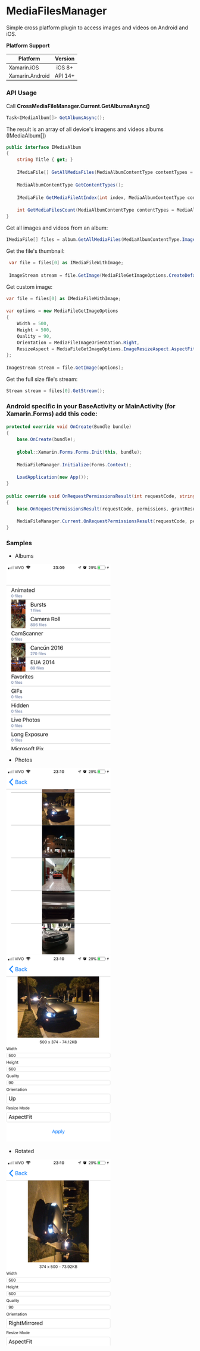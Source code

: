 # MediaFilesManager

Simple cross platform plugin to access images and videos on Android and iOS.

**Platform Support**

|Platform|Version|
| ------------------- | :-----------: |
|Xamarin.iOS|iOS 8+|
|Xamarin.Android|API 14+|

### API Usage

Call **CrossMediaFileManager.Current.GetAlbumsAsync()**
```csharp
Task<IMediaAlbum[]> GetAlbumsAsync();
```

The result is an array of all device's imagens and videos albums (IMediaAlbum[])

```csharp
public interface IMediaAlbum
{
    string Title { get; }

    IMediaFile[] GetAllMediaFiles(MediaAlbumContentType contentTypes = MediaAlbumContentType.All);
    
    MediaAlbumContentType GetContentTypes();
    
    IMediaFile GetMediaFileAtIndex(int index, MediaAlbumContentType contentTypes = MediaAlbumContentType.All);
    
    int GetMediaFilesCount(MediaAlbumContentType contentTypes = MediaAlbumContentType.All);
}
```

Get all images and videos from an album:
```csharp
IMediaFile[] files = album.GetAllMediaFiles(MediaAlbumContentType.Images | MediaAlbumContentType.Videos);
```

Get the file's thumbnail:
```csharp
 var file = files[0] as IMediaFileWithImage;

 ImageStream stream = file.GetImage(MediaFileGetImageOptions.CreateDefaultThumb());
```

Get custom image:
```csharp
var file = files[0] as IMediaFileWithImage;

var options = new MediaFileGetImageOptions
{
    Width = 500,
    Height = 500,
    Quality = 90,
    Orientation = MediaFileImageOrientation.Right,                          // Rotate image to right
    ResizeAspect = MediaFileGetImageOptions.ImageResizeAspect.AspectFit     
};

ImageStream stream = file.GetImage(options);
```

Get the full size file's stream:
```csharp
Stream stream = files[0].GetStream();
```

### Android specific in your BaseActivity or MainActivity (for Xamarin.Forms) add this code:
```csharp
protected override void OnCreate(Bundle bundle)
{
    base.OnCreate(bundle);

    global::Xamarin.Forms.Forms.Init(this, bundle);

    MediaFileManager.Initialize(Forms.Context);

    LoadApplication(new App());
}

public override void OnRequestPermissionsResult(int requestCode, string[] permissions, [GeneratedEnum] Permission[] grantResults)
{
    base.OnRequestPermissionsResult(requestCode, permissions, grantResults);

    MediaFileManager.Current.OnRequestPermissionsResult(requestCode, permissions, grantResults);
}
```
### Samples
- Albums
<img src="https://raw.githubusercontent.com/FelipeNicoletto/MediaFilesManager/master/Images/image_1.png" width="280" />

- Photos
<img src="https://raw.githubusercontent.com/FelipeNicoletto/MediaFilesManager/master/Images/image_2.png" width="280" />

<img src="https://raw.githubusercontent.com/FelipeNicoletto/MediaFilesManager/master/Images/image_3.png" width="280" />

- Rotated
<img src="https://raw.githubusercontent.com/FelipeNicoletto/MediaFilesManager/master/Images/image_4.png" width="280" />

